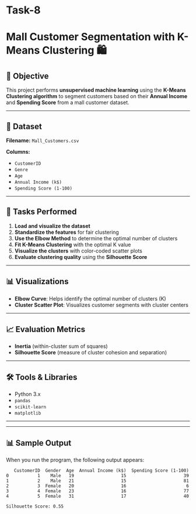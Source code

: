 # Task-8
# Mall Customer Segmentation with K-Means Clustering 🛍️

## 📌 Objective
This project performs **unsupervised machine learning** using the **K-Means Clustering algorithm** to segment customers based on their **Annual Income** and **Spending Score** from a mall customer dataset.

---

## 📂 Dataset
**Filename:** `Mall_Customers.csv`

**Columns:**
- `CustomerID`
- `Genre`
- `Age`
- `Annual Income (k$)`
- `Spending Score (1-100)`

---

## 🚀 Tasks Performed

1. **Load and visualize the dataset**
2. **Standardize the features** for fair clustering
3. **Use the Elbow Method** to determine the optimal number of clusters
4. **Fit K-Means Clustering** with the optimal K value
5. **Visualize the clusters** with color-coded scatter plots
6. **Evaluate clustering quality** using the **Silhouette Score**

---

## 📊 Visualizations

- **Elbow Curve**: Helps identify the optimal number of clusters (K)
- **Cluster Scatter Plot**: Visualizes customer segments with cluster centers

---

## 📈 Evaluation Metrics

- **Inertia** (within-cluster sum of squares)
- **Silhouette Score** (measure of cluster cohesion and separation)

---

## 🛠️ Tools & Libraries

- Python 3.x
- `pandas`
- `scikit-learn`
- `matplotlib`

---
-----

## 📊 Sample Output

When you run the program, the following output appears:

```text
   CustomerID  Gender  Age  Annual Income (k$)  Spending Score (1-100)
0           1    Male   19                  15                      39
1           2    Male   21                  15                      81
2           3  Female   20                  16                       6
3           4  Female   23                  16                      77
4           5  Female   31                  17                      40

Silhouette Score: 0.55
